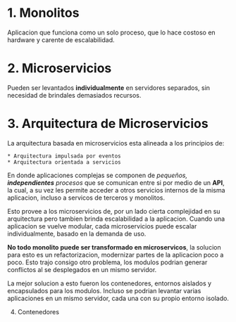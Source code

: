 # 1. Monolitos

Aplicacion que funciona como un solo proceso, que lo hace costoso en hardware
y carente de escalabilidad.

# 2. Microservicios

Pueden ser levantados **individualmente** en servidores separados, sin necesidad
de brindales demasiados recursos.

# 3. Arquitectura de Microservicios

La arquitectura basada en microservicios esta alineada a los principios de:

	* Arquitectura impulsada por eventos
	* Arquitectura orientada a servicios

En donde aplicaciones complejas se componen de *pequeños, **independientes** procesos*
que se comunican entre si por medio de un **API**, la cual, a su vez les permite
acceder a otros servicios internos de la misma aplicacion, incluso a servicos de
terceros y monolitos.

Esto provee a los microservicios de, por un lado cierta complejidad en su arquitectura
pero tambien brinda escalabilidad a la aplicacion. Cuando una aplicacion se vuelve modular, cada microservicios puede escalar
individualmente, basado en la demanda de uso.

**No todo monolito puede ser transformado en microservicos**, la solucion para esto
es un refactorizacion, modernizar partes de la aplicacion poco a poco.
Esto trajo consigo otro problema, los modulos podrian generar conflictos al se
desplegados en un mismo servidor.

La mejor solucion a esto fueron los contenedores, entornos aislados y encapsulados
para los modulos. Incluso se podrian levantar varias aplicaciones en un mismo
servidor, cada una con su propio entorno isolado.

4. Contenedores
